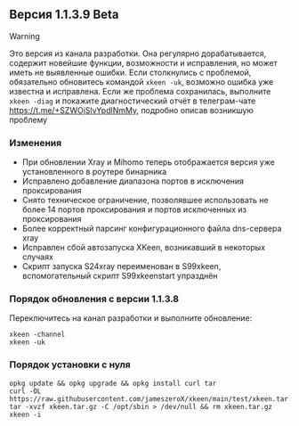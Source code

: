 ## Версия 1.1.3.9 Beta

> [!WARNING]
> Это версия из канала разработки. Она регулярно дорабатывается, содержит новейшие функции, возможности и исправления, но может иметь не выявленные ошибки. Если столкнулись с проблемой, обязательно обновитесь командой `xkeen -uk`, возможно ошибка уже известна и исправлена. Если же проблема сохранилась, выполните `xkeen -diag` и покажите диагностический отчёт в телеграм-чате https://t.me/+SZWOjSlvYpdlNmMy, подробно описав возникшую проблему

### Изменения
- При обновлении Xray и Mihomo теперь отображается версия уже установленного в роутере бинарника
- Исправлено добавление диапазона портов в исключения проксирования
- Снято техническое ограничение, позволявшее использовать не более 14 портов проксирования и портов исключенных из проксирования
- Более корректный парсинг конфигурационного файла dns-сервера xray
- Исправлен сбой автозапуска XKeen, возникавший в некоторых случаях
- Скрипт запуска S24xray переименован в S99xkeen, вспомогательный скрипт S99xkeenstart упразднён


### Порядок обновления с версии 1.1.3.8
Переключитесь на канал разработки и выполните обновление:
```
xkeen -channel
xkeen -uk
```

### Порядок установки с нуля
```
opkg update && opkg upgrade && opkg install curl tar
curl -OL https://raw.githubusercontent.com/jameszeroX/xkeen/main/test/xkeen.tar.gz
tar -xvzf xkeen.tar.gz -C /opt/sbin > /dev/null && rm xkeen.tar.gz
xkeen -i
```